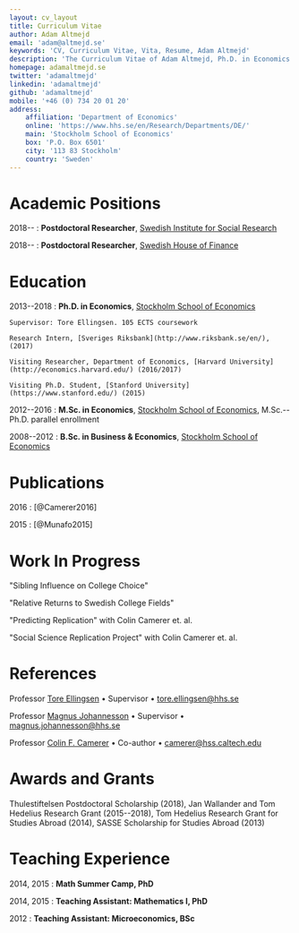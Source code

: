 ```yaml
---
layout: cv_layout
title: Curriculum Vitae
author: Adam Altmejd
email: 'adam@altmejd.se'
keywords: 'CV, Curriculum Vitae, Vita, Resume, Adam Altmejd'
description: 'The Curriculum Vitae of Adam Altmejd, Ph.D. in Economics.'
homepage: adamaltmejd.se
twitter: 'adamaltmejd'
linkedin: 'adamaltmejd'
github: 'adamaltmejd'
mobile: '+46 (0) 734 20 01 20'
address:
    affiliation: 'Department of Economics'
    online: 'https://www.hhs.se/en/Research/Departments/DE/'
    main: 'Stockholm School of Economics'
    box: 'P.O. Box 6501'
    city: '113 83 Stockholm'
    country: 'Sweden'
---
```


# Academic Positions

2018--
:   **Postdoctoral Researcher**, [Swedish Institute for Social Research](https://www.sofi.su.se)

2018--
:   **Postdoctoral Researcher**, [Swedish House of Finance](https://www.houseoffinance.se)

# Education

2013--2018
:   **Ph.D. in Economics**, [Stockholm School of Economics](https://www.hhs.se/en/Education/PhD/economics/)

    Supervisor: Tore Ellingsen. 105 ECTS coursework

    Research Intern, [Sveriges Riksbank](http://www.riksbank.se/en/), (2017)

    Visiting Researcher, Department of Economics, [Harvard University](http://economics.harvard.edu/) (2016/2017)

    Visiting Ph.D. Student, [Stanford University](https://www.stanford.edu/) (2015)

2012--2016
:   **M.Sc. in Economics**, [Stockholm School of Economics](https://www.hhs.se/en/Education/MSc/MECON/), M.Sc.--Ph.D. parallel enrollment

2008--2012
:   **B.Sc. in Business & Economics**, [Stockholm School of Economics](https://www.hhs.se/en/Education/BSc/BE/)

# Publications

2016
:   [@Camerer2016]

2015
:   [@Munafo2015]

# Work In Progress

"Sibling Influence on College Choice"

"Relative Returns to Swedish College Fields"

"Predicting Replication" with Colin Camerer et. al.

"Social Science Replication Project" with Colin Camerer et. al.

# References

Professor [Tore Ellingsen](https://sites.google.com/site/tellingsensse/) • Supervisor • <tore.ellingsen@hhs.se>

Professor [Magnus Johannesson](https://www.hhs.se/en/person/?personid=1981033) • Supervisor • <magnus.johannesson@hhs.se>

Professor [Colin F. Camerer](http://www.hss.caltech.edu/content/colin-f-camerer) • Co-author • <camerer@hss.caltech.edu>

# Awards and Grants

Thulestiftelsen Postdoctoral Scholarship (2018), Jan Wallander and Tom Hedelius Research Grant (2015--2018), Tom Hedelius Research Grant for Studies Abroad (2014), SASSE Scholarship for Studies Abroad (2013)

# Teaching Experience

2014, 2015
:   **Math Summer Camp, PhD**

2014, 2015
:   **Teaching Assistant: Mathematics I, PhD**

2012
:   **Teaching Assistant: Microeconomics, BSc**
